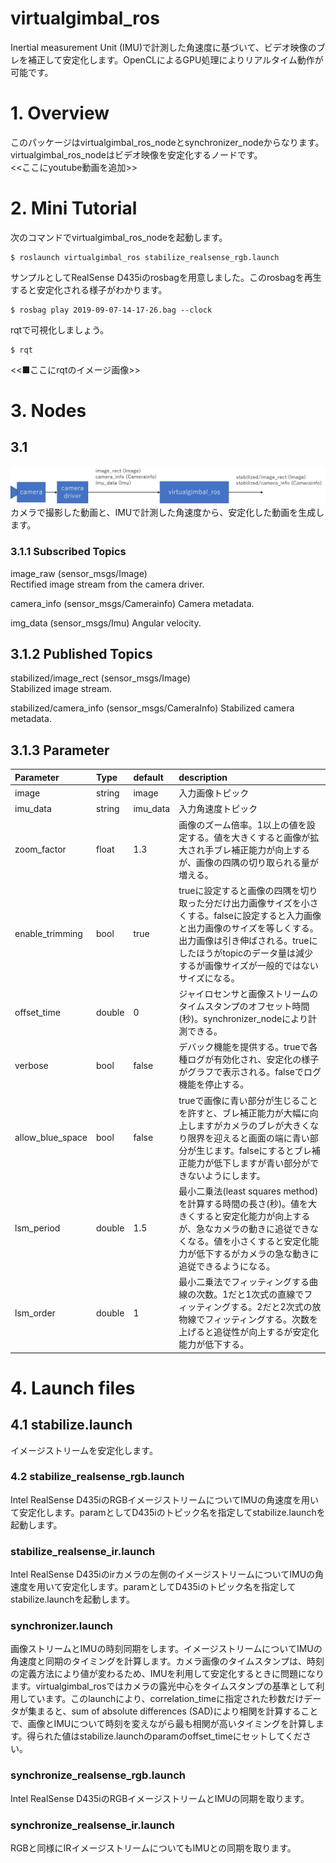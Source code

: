 # virtualgimbal_ros
Inertial measurement Unit (IMU)で計測した角速度に基づいて、ビデオ映像のブレを補正して安定化します。OpenCLによるGPU処理によりリアルタイム動作が可能です。  
  
# 1. Overview  
このパッケージはvirtualgimbal_ros_nodeとsynchronizer_nodeからなります。virtualgimbal_ros_nodeはビデオ映像を安定化するノードです。  
<<ここにyoutube動画を追加>>  
# 2. Mini Tutorial
次のコマンドでvirtualgimbal_ros_nodeを起動します。
```
$ roslaunch virtualgimbal_ros stabilize_realsense_rgb.launch
```
サンプルとしてRealSense D435iのrosbagを用意しました。このrosbagを再生すると安定化される様子がわかります。  
```
$ rosbag play 2019-09-07-14-17-26.bag --clock
```
rqtで可視化しましょう。  
```  
$ rqt  
```  
<<■ここにrqtのイメージ画像>>  
# 3. Nodes
## 3.1
![nodes](https://github.com/yossato/images/blob/master/nodes.png?raw=true)  
カメラで撮影した動画と、IMUで計測した角速度から、安定化した動画を生成します。

### 3.1.1 Subscribed Topics
image_raw (sensor_msgs/Image)  
  Rectified image stream from the camera driver.

camera_info (sensor_msgs/Camerainfo)
  Camera metadata.

img_data (sensor_msgs/Imu)
  Angular velocity.  

## 3.1.2 Published Topics
stabilized/image_rect (sensor_msgs/Image)  
  Stabilized image stream.  
  
stabilized/camera_info (sensor_msgs/CameraInfo)
  Stabilized camera metadata.  
  
## 3.1.3 Parameter  
|Parameter|Type|default|description|
|:---|:---|:---|:---|
|image|string|image|入力画像トピック|
|imu_data|string|imu_data|入力角速度トピック|
|zoom_factor|float|1.3|画像のズーム倍率。1以上の値を設定する。値を大きくすると画像が拡大され手ブレ補正能力が向上するが、画像の四隅の切り取られる量が増える。|
|enable_trimming|bool|true|trueに設定すると画像の四隅を切り取った分だけ出力画像サイズを小さくする。falseに設定すると入力画像と出力画像のサイズを等しくする。出力画像は引き伸ばされる。trueにしたほうがtopicのデータ量は減少するが画像サイズが一般的ではないサイズになる。|
|offset_time|double|0|ジャイロセンサと画像ストリームのタイムスタンプのオフセット時間(秒)。synchronizer_nodeにより計測できる。|
|verbose|bool|false|デバック機能を提供する。trueで各種ログが有効化され、安定化の様子がグラフで表示される。falseでログ機能を停止する。|
|allow_blue_space|bool|false|trueで画像に青い部分が生じることを許すと、ブレ補正能力が大幅に向上しますがカメラのブレが大きくなり限界を迎えると画面の端に青い部分が生じます。falseにするとブレ補正能力が低下しますが青い部分ができないようにします。|
|lsm_period|double|1.5|最小二乗法(least squares method)を計算する時間の長さ(秒)。値を大きくすると安定化能力が向上するが、急なカメラの動きに追従できなくなる。値を小さくすると安定化能力が低下するがカメラの急な動きに追従できるようになる。|
|lsm_order|double|1|最小二乗法でフィッティングする曲線の次数。1だと1次式の直線でフィッティングする。2だと2次式の放物線でフィッティングする。次数を上げると追従性が向上するが安定化能力が低下する。|

# 4. Launch files
## 4.1 stabilize.launch
イメージストリームを安定化します。  

### 4.2 stabilize_realsense_rgb.launch
Intel RealSense D435iのRGBイメージストリームについてIMUの角速度を用いて安定化します。paramとしてD435iのトピック名を指定してstabilize.launchを起動します。

### stabilize_realsense_ir.launch
Intel RealSense D435iのirカメラの左側のイメージストリームについてIMUの角速度を用いて安定化します。paramとしてD435iのトピック名を指定してstabilize.launchを起動します。

### synchronizer.launch
画像ストリームとIMUの時刻同期をします。イメージストリームについてIMUの角速度と同期のタイミングを計算します。カメラ画像のタイムスタンプは、時刻の定義方法により値が変わるため、IMUを利用して安定化するときに問題になります。virtualgimbal_rosではカメラの露光中心をタイムスタンプの基準として利用しています。このlaunchにより、correlation_timeに指定された秒数だけデータが集まると、sum of absolute differences (SAD)により相関を計算することで、画像とIMUについて時刻を変えながら最も相関が高いタイミングを計算します。得られた値はstabilize.launchのparamのoffset_timeにセットしてください。

### synchronize_realsense_rgb.launch
Intel RealSense D435iのRGBイメージストリームとIMUの同期を取ります。

### synchronize_realsense_ir.launch
RGBと同様にIRイメージストリームについてもIMUとの同期を取ります。


